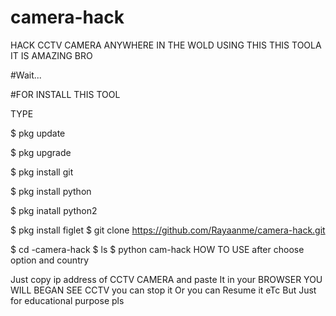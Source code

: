 # camera-hack
HACK CCTV CAMERA ANYWHERE IN THE WOLD USING THIS
THIS TOOLA IT IS AMAZING BRO

#Wait...

#FOR INSTALL THIS TOOL

TYPE

$ pkg update

$ pkg upgrade

$ pkg install git

$ pkg install python

$ pkg inatall python2

$ pkg install figlet
$ git clone https://github.com/Rayaanme/camera-hack.git 

$ cd -camera-hack
$ ls
$ python cam-hack
HOW TO USE
after choose option and country

Just copy ip address of CCTV CAMERA and paste It in your BROWSER YOU WILL BEGAN SEE CCTV you can stop it Or you can Resume it eTc But Just for educational purpose pls
